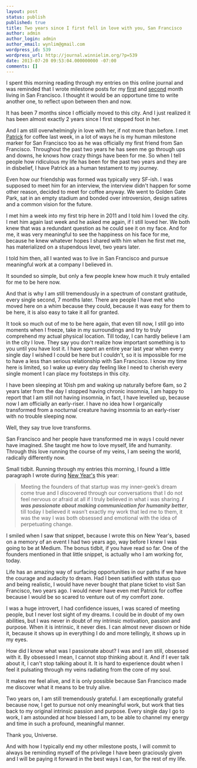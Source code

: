 ```yaml
---
layout: post
status: publish
published: true
title: Two years since I first fell in love with you, San Francisco
author: admin
author_login: admin
author_email: wynlim@gmail.com
wordpress_id: 539
wordpress_url: http://journal.winnielim.org/?p=539
date: 2013-07-20 09:53:04.000000000 -07:00
comments: []
---
```

I spent this morning reading through my entries on this online journal and was reminded that I wrote milestone posts for my <a href="http://journal.winnielim.org/maximizing-privilege-paying-it-forward/" target="_blank">first</a> and <a href="http://journal.winnielim.org/san-francisco-two-months-on/" target="_blank">second</a> month living in San Francisco. I thought it would be an opportune time to write another one, to reflect upon between then and now.

It has been 7 months since I officially moved to this city. And I just realized it has been almost exactly 2 years since I first stepped foot in her.

And I am still overwhelmingly in love with her, if not more than before. I met <a href="https://twitter.com/usabilitycounts" target="_blank">Patrick</a> for coffee last week, in a lot of ways he is my human milestone marker for San Francisco too as he was officially my first friend from San Francisco. Throughout the past two years he has seen me go through ups and downs, he knows how crazy things have been for me. So when I tell people how ridiculous my life has been for the past two years and they are in disbelief, I have Patrick as a human testament to my journey.

Even how our friendship was formed was typically very SF-ish. I was supposed to meet him for an interview, the interview didn't happen for some other reason, decided to meet for coffee anyway. We went to Golden Gate Park, sat in an empty stadium and bonded over introversion, design satires and a common vision for the future.

I met him a week into my first trip here in 2011 and I told him I loved the city. I met him again last week and he asked me again, if I still loved her. We both knew that was a redundant question as he could see it on my face. And for me, it was very meaningful to see the happiness on his face for me, because he knew whatever hopes I shared with him when he first met me, has materialized on a stupendous level, two years later.

I told him then, all I wanted was to live in San Francisco and pursue meaningful work at a company I believed in.

It sounded so simple, but only a few people knew how much it truly entailed for me to be here now.

And that is why I am still tremendously in a spectrum of constant gratitude, every single second, 7 months later. There are people I have met who moved here on a whim because they could, because it was easy for them to be here, it is also easy to take it all for granted.

It took so much out of me to be here again, that even till now, I still go into moments when I freeze, take in my surroundings and try to truly comprehend my actual physical location. Till today, I can hardly believe I am in the city I love. They say you don't realize how important something is to you until you have lost it. I have spent an entire year last year when every single day I wished I could be here but I couldn't, so it is impossible for me to have a less than serious relationship with San Francisco. I know my time here is limited, so I wake up every day feeling like I need to cherish every single moment I can place my footsteps in this city.

I have been sleeping at 10ish pm and waking up naturally before 6am, so 2 years later from the day I stopped having chronic insomnia, I am happy to report that I am still not having insomnia, in fact, I have levelled up, because now I am officially an early-riser. I have no idea how I organically transformed from a nocturnal creature having insomnia to an early-riser with no trouble sleeping now.

Well, they say true love transforms.

San Francisco and her people have transformed me in ways I could never have imagined. She taught me how to love myself, life and humanity. Through this love running the course of my veins, I am seeing the world, radically differently now.

Small tidbit. Running through my entries this morning, I found a little paragraph I wrote during <a href="http://journal.winnielim.org/looking-back-to-2011-2012/" target="_blank">New Year's</a> this year:
<blockquote>Meeting the founders of that startup was my inner-geek’s dream come true and I discovered through our conversations that I do not feel nervous or afraid at all if I truly believed in what i was sharing.<strong><em> I was passionate about making communication for humanity better</em></strong>, till today I believed it wasn’t exactly my work that led me to them, it was the way I was both obsessed and emotional with the idea of perpetuating change.</blockquote>
I smiled when I saw that snippet, because I wrote this on New Year's, based on a memory of an event I had two years ago, way before I knew I was going to be at Medium. The bonus tidbit, if you have read so far. One of the founders mentioned in that little snippet, is actually who I am working for, today.

Life has an amazing way of surfacing opportunities in our paths if we have the courage and audacity to dream. Had I been satisfied with status quo and being realistic, I would have never bought that plane ticket to visit San Francisco, two years ago. I would never have even met Patrick for coffee because I would be so scared to venture out of my comfort zone.

I was a huge introvert, I had confidence issues, I was scared of meeting people, but I never lost sight of my dreams. I could be in doubt of my own abilities, but I was never in doubt of my intrinsic motivation, passion and purpose. When it is intrinsic, it never dies. I can almost never disown or hide it, because it shows up in everything I do and more tellingly, it shows up in my eyes.

How did I know what was I passionate about? I was and I am still, obsessed with it. By obsessed I mean, I cannot stop thinking about it. And if I ever talk about it, I can't stop talking about it. It is hard to experience doubt when I feel it pulsating through my veins radiating from the core of my soul.

It makes me feel alive, and it is only possible because San Francisco made me discover what it means to be truly alive.

Two years on, I am still tremendously grateful. I am exceptionally grateful because now, I get to pursue not only meaningful work, but work that ties back to my original intrinsic passion and purpose. Every single day I go to work, I am astounded at how blessed I am, to be able to channel my energy and time in such a profound, meaningful manner.

Thank you, Universe.

And with how I typically end my other milestone posts, I will commit to always be reminding myself of the privilege I have been graciously given and I will be paying it forward in the best ways I can, for the rest of my life.
